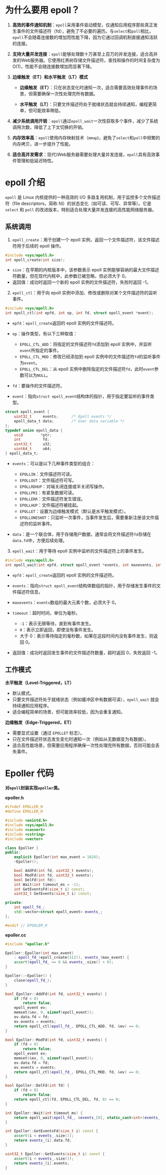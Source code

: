 # 为什么要用 epoll？

1. **高效的事件通知机制**：`epoll`采用事件驱动模型，仅通知应用程序那些真正发生事件的文件描述符（fd），避免了不必要的遍历。与`select`和`poll`相比，`epoll`不会随着连接数的增加而性能下降，因为它通过回调机制直接通知活跃的连接。

2. **支持大量并发连接**：`epoll`能够处理数十万甚至上百万的并发连接，适合高并发的Web服务器。它使用红黑树存储文件描述符，查找和操作的时间复杂度为O(1)，性能不会随连接数增加而显著下降。

3. **边缘触发（ET）和水平触发（LT）模式**

   - **边缘触发（ET）**：只在状态变化时通知一次，适合需要高效处理事件的场景，但需要确保一次性处理完所有数据。

   - **水平触发（LT）**：只要文件描述符处于就绪状态就会持续通知，编程更简单，但可能效率稍低。

4. **减少系统调用开销**：`epoll`通过`epoll_wait`一次性获取多个事件，减少了系统调用次数，降低了上下文切换的开销。

5. **内存效率高**：`epoll`使用内存映射技术（`mmap`)，避免了`select`和`poll`中频繁的内存拷贝，进一步提升了性能。

6. **适合高并发需求**：现代\\Web服务器需要处理大量并发连接，`epoll`具有高效事件管理和低延迟特性。


# epoll 介绍

`epoll` 是 Linux 内核提供的一种高效的 I/O 多路复用机制，用于监控多个文件描述符（file descriptors，简称 fd）的状态变化（如可读、可写、异常等）。它是 `select` 和 `poll` 的改进版本，特别适合处理大量并发连接的高性能网络服务器。

## 系统调用

1. `epoll_create`：用于创建一个 epoll 实例，返回一个文件描述符，该文件描述符用于后续的 epoll 操作。


```c
#include <sys/epoll.h>
int epoll_create(int size);
```

- `size`：在早期的内核版本中，该参数表示 epoll 实例能够容纳的最大文件描述符数量，但在现代内核中，此参数已被忽略，但必须大于 0。
- 返回值：成功时返回一个新的 epoll 实例的文件描述符，失败时返回 -1。

2. `epoll_ctl`：用于向 epoll 实例中添加、修改或删除对某个文件描述符的监听事件。

```c
#include <sys/epoll.h>
int epoll_ctl(int epfd, int op, int fd, struct epoll_event *event);
```

- `epfd`：`epoll_create`返回的 epoll 实例的文件描述符。

- `op`：操作类型，有以下三种取值：
  - `EPOLL_CTL_ADD`：将指定的文件描述符`fd`添加到 epoll 实例中，并监听`event`所指定的事件。
  - `EPOLL_CTL_MOD`：修改已经添加到 epoll 实例中的文件描述符`fd`的监听事件为`event`。
  - `EPOLL_CTL_DEL`：从 epoll 实例中删除指定的文件描述符`fd`，此时`event`参数可以为`NULL`。
  
- `fd`：要操作的文件描述符。

- `event`：指向`struct epoll_event`结构体的指针，用于指定要监听的事件类型。

```c
struct epoll_event {
    uint32_t     events;      /* Epoll events */
    epoll_data_t data;        /* User data variable */
};
typedef union epoll_data {
    void        *ptr;
    int          fd;
    uint32_t     u32;
    uint64_t     u64;
} epoll_data_t;
```

- `events`：可以是以下几种事件类型的组合：
  - `EPOLLIN`：文件描述符可读。
  - `EPOLLOUT`：文件描述符可写。
  - `EPOLLRDHUP`：对端关闭连接或半关闭写操作。
  - `EPOLLPRI`：有紧急数据可读。
  - `EPOLLERR`：文件描述符发生错误。
  - `EPOLLHUP`：文件描述符被挂起。
  - `EPOLLET`：设置为边缘触发模式（默认是水平触发模式）。
  - `EPOLLONESHOT`：只监听一次事件，当事件发生后，需要重新注册该文件描述符的监听事件。
  
- `data`：是一个联合体，用于存储用户数据，通常会将文件描述符`fd`存储在`data.fd`中，方便后续处理。

3.  `epoll_wait`：用于等待 epoll 实例中监听的文件描述符上的事件发生。

```c
#include <sys/epoll.h>
int epoll_wait(int epfd, struct epoll_event *events, int maxevents, int timeout);
```

- `epfd`：`epoll_create`返回的 epoll 实例的文件描述符。

- `events`：指向`struct epoll_event`结构体数组的指针，用于存储发生事件的文件描述符信息。

- `maxevents`：`events`数组的最大元素个数，必须大于 0。

- `timeout`：超时时间，单位为毫秒。

  - `-1`：表示无限等待，直到有事件发生。
  - `0`：表示立即返回，即使没有事件发生。
  - 大于 0：表示等待指定的毫秒数，如果在这段时间内没有事件发生，则返回 0。

- 返回值：成功时返回发生事件的文件描述符数量，超时返回 0，失败返回 -1。

## 工作模式

**水平触发（Level-Triggered，LT）**

- 默认模式。
- 只要文件描述符处于就绪状态（例如缓冲区中有数据可读），`epoll_wait` 就会持续通知应用程序。
- 适合编程简单的场景，但可能效率较低，因为会重复通知。

**边缘触发（Edge-Triggered，ET）**

- 需要显式设置（通过 `EPOLLET` 标志）。
- 只在文件描述符状态发生变化时通知一次（例如从无数据变为有数据）。
- 适合高性能场景，但需要应用程序确保一次性处理完所有数据，否则可能会丢失事件。

# Epoller 代码

**对`epoll`封装实现`epoller`类。**

**epoller.h**

```cpp
#ifndef EPOLLER_H
#define EPOLLER_H

#include <unistd.h>
#include <sys/epoll.h>
#include <cassert>
#include <cstring>
#include <vector>

class Epoller {
public:
    explicit Epoller(int max_event = 1024);
    ~Epoller();

    bool AddFd(int fd, uint32_t events);
    bool ModFd(int fd, uint32_t events);
    bool DelFd(int fd);
    int Wait(int timeout_ms = -1);
    int GetEventsFd(size_t i) const;
    uint32_t GetEvents(size_t i) const;

private:
    int epoll_fd_;
    std::vector<struct epoll_event> events_;
};

#endif // EPOOLER_H
```

**epoller.cc**

```cpp
#include "epoller.h"

Epoller::Epoller(int max_event) 
    : epoll_fd_(epoll_create(512)), events_(max_event) {
    assert(epoll_fd_ >= 0 && events_.size() > 0); 
}

Epoller::~Epoller() {
    close(epoll_fd_);
}

bool Epoller::AddFd(int fd, uint32_t events) {
    if (fd < 0)
        return false;
    epoll_event ev;
    memset(&ev, 0, sizeof(epoll_event));
    ev.data.fd = fd;
    ev.events = events;
    return epoll_ctl(epoll_fd_, EPOLL_CTL_ADD, fd, &ev) == 0;
}

bool Epoller::ModFd(int fd, uint32_t events) {
    if (fd < 0)
        return false;
    epoll_event ev;
    memset(&ev, 0, sizeof(epoll_event));
    ev.data.fd = fd;
    ev.events = events;
    return epoll_ctl(epoll_fd_, EPOLL_CTL_MOD, fd, &ev) == 0;
}

bool Epoller::DelFd(int fd) {
    if (fd < 0)
        return false;
    return epoll_ctl(fd, EPOLL_CTL_DEL, fd, 0) == 0;
}

int Epoller::Wait(int timeout_ms) {
    return epoll_wait(epoll_fd_, &events_[0], static_cast<int>(events_.size()), timeout_ms);
}

int Epoller::GetEventsFd(size_t i) const {
    assert(i < events_.size());
    return events_[i].data.fd;
}

uint32_t Epoller::GetEvents(size_t i) const {
    assert(i < events_.size());
    return events_[i].events;
}
```

